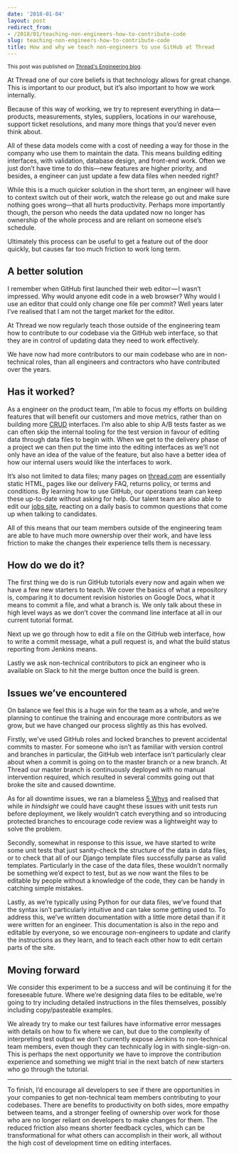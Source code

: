 ```yaml
---
date: '2018-01-04'
layout: post
redirect_from:
- /2018/01/teaching-non-engineers-how-to-contribute-code
slug: teaching-non-engineers-how-to-contribute-code
title: How and why we teach non-engineers to use GitHub at Thread
---
```


<small>This post was published on [Thread's Engineering blog](https://thread.engineering/teaching-non-engineers-how-to-contribute-code-2e85411ab464).</small>

At Thread one of our core beliefs is that technology allows for great change. This is important to our product, but it’s also important to how we work internally.

Because of this way of working, we try to represent everything in data—products, measurements, styles, suppliers, locations in our warehouse, support ticket resolutions, and many more things that you’d never even think about.

All of these data models come with a cost of needing a way for those in the company who use them to maintain the data. This means building editing interfaces, with validation, database design, and front-end work. Often we just don’t have time to do this—new features are higher priority, and besides, a engineer can just update a few data files when needed right?

While this is a much quicker solution in the short term, an engineer will have to context switch out of their work, watch the release go out and make sure nothing goes wrong—that all hurts productivity. Perhaps more importantly though, the person who needs the data updated now no longer has ownership of the whole process and are reliant on someone else’s schedule.

Ultimately this process can be useful to get a feature out of the door quickly, but causes far too much friction to work long term.

## A better solution

I remember when GitHub first launched their web editor — I wasn’t impressed. Why would anyone edit code in a web browser? Why would I use an editor that could only change one file per commit? Well years later I’ve realised that I am not the target market for the editor.

At Thread we now regularly teach those outside of the engineering team how to contribute to our codebase via the GitHub web interface, so that they are in control of updating data they need to work effectively.

We have now had more contributors to our main codebase who are in non-technical roles, than all engineers and contractors who have contributed over the years.

## Has it worked?

As a engineer on the product team, I’m able to focus my efforts on building features that will benefit our customers and move metrics, rather than on building more [CRUD](https://en.wikipedia.org/wiki/Create,_read,_update_and_delete) interfaces. I’m also able to ship A/B tests faster as we can often skip the internal tooling for the test version in favour of editing data through data files to begin with. When we get to the delivery phase of a project we can then put the time into the editing interfaces as we’ll not only have an idea of the value of the feature, but also have a better idea of how our internal users would like the interfaces to work.

It’s also not limited to data files; many pages on [thread.com](https://www.thread.com/) are essentially static HTML, pages like our delivery FAQ, returns policy, or terms and conditions. By learning how to use GitHub, our operations team can keep these up-to-date without asking for help. Our talent team are also able to edit our [jobs site](https://www.thread.com/jobs), reacting on a daily basis to common questions that come up when talking to candidates.

All of this means that our team members outside of the engineering team are able to have much more ownership over their work, and have less friction to make the changes their experience tells them is necessary.

## How do we do it?

The first thing we do is run GitHub tutorials every now and again when we have a few new starters to teach. We cover the basics of what a repository is, comparing it to document revision histories on Google Docs, what it means to commit a file, and what a branch is. We only talk about these in high level ways as we don’t cover the command line interface at all in our current tutorial format.

Next up we go through how to edit a file on the GitHub web interface, how to write a commit message, what a pull request is, and what the build status reporting from Jenkins means.

Lastly we ask non-technical contributors to pick an engineer who is available on Slack to hit the merge button once the build is green.

## Issues we’ve encountered

On balance we feel this is a huge win for the team as a whole, and we’re planning to continue the training and encourage more contributors as we grow, but we have changed our process slightly as this has evolved.

Firstly, we’ve used GitHub roles and locked branches to prevent accidental commits to master. For someone who isn’t as familiar with version control and branches in particular, the GitHub web interface isn’t particularly clear about when a commit is going on to the master branch or a new branch. At Thread our master branch is continuously deployed with no manual intervention required, which resulted in several commits going out that broke the site and caused downtime.

As for all downtime issues, we ran a blameless [5 Whys](https://en.wikipedia.org/wiki/5_Whys) and realised that while _in hindsight_ we could have caught these issues with unit tests run before deployment, we likely wouldn’t catch everything and so introducing protected branches to encourage code review was a lightweight way to solve the problem.

Secondly, somewhat in response to this issue, we have started to write some unit tests that just sanity-check the structure of the data in data files, or to check that all of our Django template files successfully parse as valid templates. Particularly in the case of the data files, these wouldn’t normally be something we’d expect to test, but as we now want the files to be editable by people without a knowledge of the code, they can be handy in catching simple mistakes.

Lastly, as we’re typically using Python for our data files, we’ve found that the syntax isn’t particularly intuitive and can take some getting used to. To address this, we’ve written documentation with a little more detail than if it were written for an engineer. This documentation is also in the repo and editable by everyone, so we encourage non-engineers to update and clarify the instructions as they learn, and to teach each other how to edit certain parts of the site.

## Moving forward

We consider this experiment to be a success and will be continuing it for the foreseeable future. Where we’re designing data files to be editable, we’re going to try including detailed instructions in the files themselves, possibly including copy/pasteable examples.

We already try to make our test failures have informative error messages with details on how to fix where we can, but due to the complexity of interpreting test output we don’t currently expose Jenkins to non-technical team members, even though they can technically log in with single-sign-on. This is perhaps the next opportunity we have to improve the contribution experience and something we might trial in the next batch of new starters who go through the tutorial.

- - -

To finish, I’d encourage all developers to see if there are opportunities in your companies to get non-technical team members contributing to your codebases. There are benefits to productivity on both sides, more empathy between teams, and a stronger feeling of ownership over work for those who are no longer reliant on developers to make changes for them. The reduced friction also means shorter feedback cycles, which can be transformational for what others can accomplish in their work, all without the high cost of development time on editing interfaces.